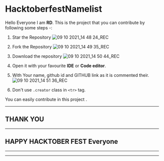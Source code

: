 # HacktoberfestNamelist
Hello Everyone I am **RD**.
This is the project that you can contribute by following some steps -:

 1. Star the Repository
 ![09 10 2021_14 48 24_REC](https://user-images.githubusercontent.com/48854628/136652809-ce455e16-acbd-4ba2-89c0-2d203dfd218f.png)
 
 2. Fork the Repository
 ![09 10 2021_14 49 35_REC](https://user-images.githubusercontent.com/48854628/136652814-5e3ac3f7-2ac1-4fae-b4cd-f5f11d77263d.png)
 
 3. Download the repository
 ![09 10 2021_14 50 44_REC](https://user-images.githubusercontent.com/48854628/136652815-5f5aadec-4131-43dd-90fe-65a1f5d3c133.png)
 
 4. Open it with your favourite **IDE** or **Code editor**.
 
 5. With Your name, github id and GITHUB link as it is commented their.
 ![09 10 2021_14 51 36_REC](https://user-images.githubusercontent.com/48854628/136652817-838467b6-10a8-4b20-88d1-a3cee2ed8801.png)
 
 6. Don't use `.creator` class in `<tr>` tag.

You can easily contribute in this project .
***

## THANK YOU

***

## HAPPY HACKTOBER FEST Everyone

***

***
